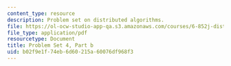 ```yaml
---
content_type: resource
description: Problem set on distributed algorithms.
file: https://ol-ocw-studio-app-qa.s3.amazonaws.com/courses/6-852j-distributed-algorithms-fall-2009/b02f9e1f74eb6d60215a60076df968f3_MIT6_852JF09_pset4b.pdf
file_type: application/pdf
resourcetype: Document
title: Problem Set 4, Part b
uid: b02f9e1f-74eb-6d60-215a-60076df968f3
---
```

